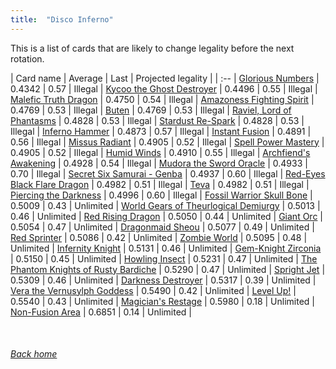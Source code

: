 ```yaml
---
title:  "Disco Inferno"
---
```


This is a list of cards that are likely to change legality before the next rotation.

| Card name | Average | Last | Projected legality |
| :-- |
[Glorious Numbers](https://db.ygoprodeck.com/card/?search=Glorious%20Numbers) | 0.4342 | 0.57 | Illegal |
[Kycoo the Ghost Destroyer](https://db.ygoprodeck.com/card/?search=Kycoo%20the%20Ghost%20Destroyer) | 0.4496 | 0.55 | Illegal |
[Malefic Truth Dragon](https://db.ygoprodeck.com/card/?search=Malefic%20Truth%20Dragon) | 0.4750 | 0.54 | Illegal |
[Amazoness Fighting Spirit](https://db.ygoprodeck.com/card/?search=Amazoness%20Fighting%20Spirit) | 0.4769 | 0.53 | Illegal |
[Buten](https://db.ygoprodeck.com/card/?search=Buten) | 0.4769 | 0.53 | Illegal |
[Raviel, Lord of Phantasms](https://db.ygoprodeck.com/card/?search=Raviel,%20Lord%20of%20Phantasms) | 0.4828 | 0.53 | Illegal |
[Stardust Re-Spark](https://db.ygoprodeck.com/card/?search=Stardust%20Re-Spark) | 0.4828 | 0.53 | Illegal |
[Inferno Hammer](https://db.ygoprodeck.com/card/?search=Inferno%20Hammer) | 0.4873 | 0.57 | Illegal |
[Instant Fusion](https://db.ygoprodeck.com/card/?search=Instant%20Fusion) | 0.4891 | 0.56 | Illegal |
[Missus Radiant](https://db.ygoprodeck.com/card/?search=Missus%20Radiant) | 0.4905 | 0.52 | Illegal |
[Spell Power Mastery](https://db.ygoprodeck.com/card/?search=Spell%20Power%20Mastery) | 0.4905 | 0.52 | Illegal |
[Humid Winds](https://db.ygoprodeck.com/card/?search=Humid%20Winds) | 0.4910 | 0.55 | Illegal |
[Archfiend's Awakening](https://db.ygoprodeck.com/card/?search=Archfiend's%20Awakening) | 0.4928 | 0.54 | Illegal |
[Mudora the Sword Oracle](https://db.ygoprodeck.com/card/?search=Mudora%20the%20Sword%20Oracle) | 0.4933 | 0.70 | Illegal |
[Secret Six Samurai - Genba](https://db.ygoprodeck.com/card/?search=Secret%20Six%20Samurai%20-%20Genba) | 0.4937 | 0.60 | Illegal |
[Red-Eyes Black Flare Dragon](https://db.ygoprodeck.com/card/?search=Red-Eyes%20Black%20Flare%20Dragon) | 0.4982 | 0.51 | Illegal |
[Teva](https://db.ygoprodeck.com/card/?search=Teva) | 0.4982 | 0.51 | Illegal |
[Piercing the Darkness](https://db.ygoprodeck.com/card/?search=Piercing%20the%20Darkness) | 0.4996 | 0.60 | Illegal |
[Fossil Warrior Skull Bone](https://db.ygoprodeck.com/card/?search=Fossil%20Warrior%20Skull%20Bone) | 0.5009 | 0.43 | Unlimited |
[World Gears of Theurlogical Demiurgy](https://db.ygoprodeck.com/card/?search=World%20Gears%20of%20Theurlogical%20Demiurgy) | 0.5013 | 0.46 | Unlimited |
[Red Rising Dragon](https://db.ygoprodeck.com/card/?search=Red%20Rising%20Dragon) | 0.5050 | 0.44 | Unlimited |
[Giant Orc](https://db.ygoprodeck.com/card/?search=Giant%20Orc) | 0.5054 | 0.47 | Unlimited |
[Dragonmaid Sheou](https://db.ygoprodeck.com/card/?search=Dragonmaid%20Sheou) | 0.5077 | 0.49 | Unlimited |
[Red Sprinter](https://db.ygoprodeck.com/card/?search=Red%20Sprinter) | 0.5086 | 0.42 | Unlimited |
[Zombie World](https://db.ygoprodeck.com/card/?search=Zombie%20World) | 0.5095 | 0.48 | Unlimited |
[Infernity Knight](https://db.ygoprodeck.com/card/?search=Infernity%20Knight) | 0.5131 | 0.46 | Unlimited |
[Gem-Knight Zirconia](https://db.ygoprodeck.com/card/?search=Gem-Knight%20Zirconia) | 0.5150 | 0.45 | Unlimited |
[Howling Insect](https://db.ygoprodeck.com/card/?search=Howling%20Insect) | 0.5231 | 0.47 | Unlimited |
[The Phantom Knights of Rusty Bardiche](https://db.ygoprodeck.com/card/?search=The%20Phantom%20Knights%20of%20Rusty%20Bardiche) | 0.5290 | 0.47 | Unlimited |
[Spright Jet](https://db.ygoprodeck.com/card/?search=Spright%20Jet) | 0.5309 | 0.46 | Unlimited |
[Darkness Destroyer](https://db.ygoprodeck.com/card/?search=Darkness%20Destroyer) | 0.5317 | 0.39 | Unlimited |
[Vera the Vernusylph Goddess](https://db.ygoprodeck.com/card/?search=Vera%20the%20Vernusylph%20Goddess) | 0.5490 | 0.42 | Unlimited |
[Level Up!](https://db.ygoprodeck.com/card/?search=Level%20Up!) | 0.5540 | 0.43 | Unlimited |
[Magician's Restage](https://db.ygoprodeck.com/card/?search=Magician's%20Restage) | 0.5980 | 0.18 | Unlimited |
[Non-Fusion Area](https://db.ygoprodeck.com/card/?search=Non-Fusion%20Area) | 0.6851 | 0.14 | Unlimited |

<br>

###### [Back home](index)